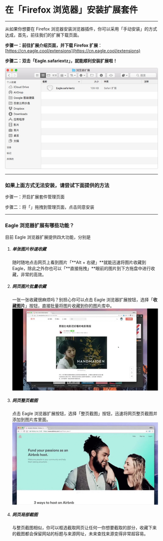 # 在「Firefox 浏览器」安装扩展套件

---

从如果你想要在 Firefox 浏览器安装浏览器插件，你可以采用「手动安装」的方式达成，首先，前往我们的扩展下载页面。

**步骤一：前往扩展介绍页面，并下载 Firefox 扩展**：[https://cn.eagle.cool/extensions](https://cn.eagle.cool/extensions)

**步骤二：双击「Eagle.safariextz」，就能顺利安装扩展啦！**

![](/assets/borwser-safari-step-2.png)

---

### 如果上面方式无法安装，请尝试下面提供的方法

步骤一：开启扩展套件管理页面

步骤二：将「」拖拽到管理页面，点击同意安装

















---

### Eagle 浏览器扩展有哪些功能？

目前 Eagle 浏览器扩展提供四大功能，分别是

1. ##### 单张图片秒速收藏

   随时随地点击网页上看到图片「**Alt + 右键」**就能迅速将图片收藏到 Eagle，除此之外你也可以「**直接拖拽」**眼前的图片到下方拖盘中进行收藏，非常的高效。

2. ##### 网页图片批量收藏

   一张一张收藏很麻烦吗？别担心你可以点击 Eagle 浏览器扩展按钮，选择「**收藏图片**」按钮，直接批量将图片收藏到你的图片库中。  
   ![](https://github.com/Augus/Eagle-Documents/blob/master/assets/extension_batch_collect.gif?raw=true)

3. ##### 网页整页截图

   点击 Eagle 浏览器扩展按钮，选择「整页截图」按钮，迅速将网页整页截图并添加到图片库里面。  
   ![](https://github.com/Augus/Eagle-Documents/blob/master/assets/extension_entrie_capture.gif?raw=true)

4. ##### 网页局部截图

   与整页截图相似，你可以框选截取网页让任何一你想要截取的部分，收藏下来的截图都会保留网站的标题与来源网址，未来查找来源变得非常超容易。



